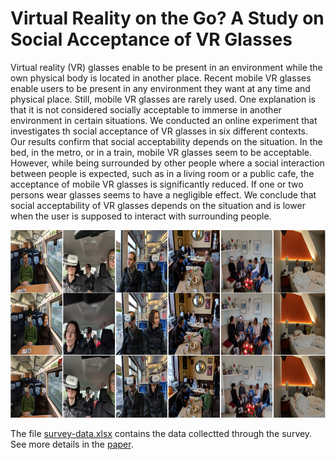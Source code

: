 # Virtual Reality on the Go? A Study on Social Acceptance of VR Glasses
Virtual reality (VR) glasses enable to be present in an environment while the own physical body is located in another place. Recent mobile VR glasses enable users to be present in any environment they want at any time and physical place. Still, mobile VR glasses are rarely used. One explanation is that it is not considered socially acceptable to immerse in another environment in certain situations. We conducted an online experiment that investigates th social acceptance of VR glasses in six different contexts. Our results confirm that social acceptability depends on the situation. In the bed, in the metro, or in a train, mobile VR glasses seem to be acceptable. However, while being surrounded by other people where a social interaction between people is expected, such as in a living room or a public cafe, the acceptance of mobile VR glasses is significantly reduced. If one or two persons wear glasses seems to have a negligible effect. We conclude that social acceptability of VR glasses depends on the situation and is lower when the user is supposed to interact with surrounding people.

<img src="teaser.PNG" height="300px">

The file <a href="survey-data.xlsx">survey-data.xlsx</a> contains the data collectted through the survey. See more details in the <a href="Virtual-Reality-on-the-Go-A-Study-on-Social-Acceptance-of-VR-Glasses.pdf">paper</a>.
